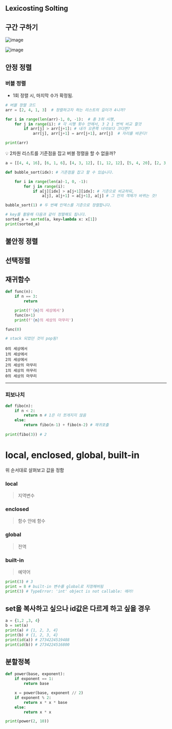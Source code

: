 ## Lexicosting Solting

## 구간 구하기
![image](https://github.com/Soobinnni/python_code/assets/111328823/195036f7-2e76-4142-9524-4cffbb4e7592)

![image](https://github.com/Soobinnni/python_code/assets/111328823/38236cc2-f9b9-4531-ae92-de9d4c24760a)

## 안정 정렬
### 버블 정렬
- 1회 정렬 시, 마지막 수가 확정됨.
```python
# 버블 정렬 코드
arr = [2, 4, 1, 3]  # 정렬하고자 하는 리스트의 길이가 4니까?

for i in range(len(arr)-1, 0, -1):  # 총 3회 시행, 
    for j in range(i): # 각 시행 횟수 안에서, 3 2 1 번씩 비교 할것 
        if arr[j] > arr[j+1]: # 내가 오른쪽 녀석보다 크다면?
            arr[j], arr[j+1] = arr[j+1], arr[j]  # 자리를 바꾼다!

print(arr)
```
<aside>
💡 2차원 리스트를 기준점을 잡고 버블 정렬을 할 수 없을까?

</aside>

```python
a = [[4, 4, 16], [6, 1, 6], [4, 3, 12], [1, 12, 12], [5, 4, 20], [2, 3, 6], [3, 4, 12]]

def bubble_sort(idx): # 기준점을 잡고 할 수 있습니다.

    for i in range(len(a)-1, 0, -1):
        for j in range(i):
            if a[j][idx] > a[j+1][idx]: # 기준으로 비교하되,
                a[j], a[j+1] = a[j+1], a[j] # 그 안의 객체가 바뀌는 것!

bubble_sort(1) # 두 번째 인덱스를 기준으로 정렬합니다.

# key를 활용해 다음과 같이 정렬해도 됩니다.
sorted_a = sorted(a, key=lambda x: x[1])
print(sorted_a)
```
## 불안정 정렬

## 선택정렬

## 재귀함수
```python
def func(n):
    if n == 3:
        return

    print(f'{n}의 세상에서')
    func(n+1)
    print(f'{n}의 세상의 마무리')

func(0)

# stack 되었던 것이 pop됨!
```
```
0의 세상에서
1의 세상에서
2의 세상에서
2의 세상의 마무리
1의 세상의 마무리
0의 세상의 마무리
```
---
### 피보나치 
```python
def fibo(n):
    if n < 2:
        return n # 1은 더 쪼개지지 않음
    else:
        return fibo(n-1) + fibo(n-2) # 재귀호출
    
print(fibo(3)) # 2
```
# local, enclosed, global, built-in
위 순서대로 살펴보고 값을 정함

### local
> 지역변수

### enclosed
> 함수 안에 함수

### global
> 전역

### built-in
> 예약어
```python
print(3) # 3
print = 8 # built-in 변수를 global로 지정해버림
print(3) # TypeError: 'int' object is not callable: 에러!
```

## set을 복사하고 싶으나 id값은 다르게 하고 싶을 경우
```python
a = {1,2 ,3, 4}
b = set(a)
print(a) # {1, 2, 3, 4}
print(b) # {1, 2, 3, 4}
print(id(a)) # 2734224519488
print(id(b)) # 2734224516800
```

## 분할정복
```python
def power(base, exponent):
    if exponent == 1:
        return base

    x = power(base, exponent // 2)
    if exponent % 2:
        return x * x * base
    else:
        return x * x

print(power(2, 10))
```